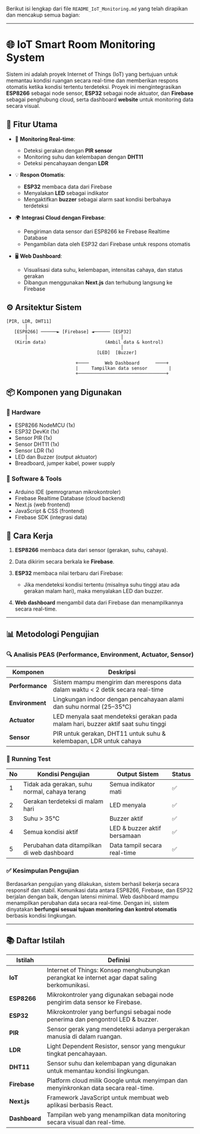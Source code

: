 Berikut isi lengkap dari file `README_IoT_Monitoring.md` yang telah dirapikan dan mencakup semua bagian:

---

# 🌐 IoT Smart Room Monitoring System

Sistem ini adalah proyek Internet of Things (IoT) yang bertujuan untuk memantau kondisi ruangan secara real-time dan memberikan respons otomatis ketika kondisi tertentu terdeteksi. Proyek ini mengintegrasikan **ESP8266** sebagai node sensor, **ESP32** sebagai node aktuator, dan **Firebase** sebagai penghubung cloud, serta dashboard **website** untuk monitoring data secara visual.

## 📌 Fitur Utama

* 📡 **Monitoring Real-time**:

  * Deteksi gerakan dengan **PIR sensor**
  * Monitoring suhu dan kelembapan dengan **DHT11**
  * Deteksi pencahayaan dengan **LDR**

* 💡 **Respon Otomatis**:

  * **ESP32** membaca data dari Firebase
  * Menyalakan **LED** sebagai indikator
  * Mengaktifkan **buzzer** sebagai alarm saat kondisi berbahaya terdeteksi

* 🌍 **Integrasi Cloud dengan Firebase**:

  * Pengiriman data sensor dari ESP8266 ke Firebase Realtime Database
  * Pengambilan data oleh ESP32 dari Firebase untuk respons otomatis

* 🖥️ **Web Dashboard**:

  * Visualisasi data suhu, kelembapan, intensitas cahaya, dan status gerakan
  * Dibangun menggunakan **Next.js** dan terhubung langsung ke Firebase

## ⚙️ Arsitektur Sistem

```
[PIR, LDR, DHT11]
       │
   [ESP8266] ──────► [Firebase] ◄────── [ESP32]
       │                                   │
   (Kirim data)                      (Ambil data & kontrol)
                                           │
                                  [LED]  [Buzzer]

                          +────      Web Dashboard      ────+
                          |     Tampilkan data sensor        |
                          +─────────────────────────────────+
```

## 📦 Komponen yang Digunakan

### 🔧 Hardware

* ESP8266 NodeMCU (1x)
* ESP32 DevKit (1x)
* Sensor PIR (1x)
* Sensor DHT11 (1x)
* Sensor LDR (1x)
* LED dan Buzzer (output aktuator)
* Breadboard, jumper kabel, power supply

### 🧠 Software & Tools

* Arduino IDE (pemrograman mikrokontroler)
* Firebase Realtime Database (cloud backend)
* Next.js (web frontend)
* JavaScript & CSS (frontend)
* Firebase SDK (integrasi data)

## 🚀 Cara Kerja

1. **ESP8266** membaca data dari sensor (gerakan, suhu, cahaya).
2. Data dikirim secara berkala ke **Firebase**.
3. **ESP32** membaca nilai terbaru dari Firebase:

   * Jika mendeteksi kondisi tertentu (misalnya suhu tinggi atau ada gerakan malam hari), maka menyalakan LED dan buzzer.
4. **Web dashboard** mengambil data dari Firebase dan menampilkannya secara real-time.

---

## 📊 Metodologi Pengujian

### 🔍 Analisis PEAS (Performance, Environment, Actuator, Sensor)

| Komponen        | Deskripsi                                                                          |
| --------------- | ---------------------------------------------------------------------------------- |
| **Performance** | Sistem mampu mengirim dan merespons data dalam waktu < 2 detik secara real-time    |
| **Environment** | Lingkungan indoor dengan pencahayaan alami dan suhu normal (25–35°C)               |
| **Actuator**    | LED menyala saat mendeteksi gerakan pada malam hari, buzzer aktif saat suhu tinggi |
| **Sensor**      | PIR untuk gerakan, DHT11 untuk suhu & kelembapan, LDR untuk cahaya                 |

### 🧪 Running Test

| No | Kondisi Pengujian                             | Output Sistem                | Status |
| -- | --------------------------------------------- | ---------------------------- | ------ |
| 1  | Tidak ada gerakan, suhu normal, cahaya terang | Semua indikator mati         | ✅      |
| 2  | Gerakan terdeteksi di malam hari              | LED menyala                  | ✅      |
| 3  | Suhu > 35°C                                   | Buzzer aktif                 | ✅      |
| 4  | Semua kondisi aktif                           | LED & buzzer aktif bersamaan | ✅      |
| 5  | Perubahan data ditampilkan di web dashboard   | Data tampil secara real-time | ✅      |

### ✅ Kesimpulan Pengujian

Berdasarkan pengujian yang dilakukan, sistem berhasil bekerja secara responsif dan stabil. Komunikasi data antara ESP8266, Firebase, dan ESP32 berjalan dengan baik, dengan latensi minimal. Web dashboard mampu menampilkan perubahan data secara real-time. Dengan ini, sistem dinyatakan **berfungsi sesuai tujuan monitoring dan kontrol otomatis** berbasis kondisi lingkungan.

---

## 📚 Daftar Istilah

| Istilah       | Definisi                                                                                        |
| ------------- | ----------------------------------------------------------------------------------------------- |
| **IoT**       | Internet of Things: Konsep menghubungkan perangkat ke internet agar dapat saling berkomunikasi. |
| **ESP8266**   | Mikrokontroler yang digunakan sebagai node pengirim data sensor ke Firebase.                    |
| **ESP32**     | Mikrokontroler yang berfungsi sebagai node penerima dan pengontrol LED & buzzer.                |
| **PIR**       | Sensor gerak yang mendeteksi adanya pergerakan manusia di dalam ruangan.                        |
| **LDR**       | Light Dependent Resistor, sensor yang mengukur tingkat pencahayaan.                             |
| **DHT11**     | Sensor suhu dan kelembapan yang digunakan untuk memantau kondisi lingkungan.                    |
| **Firebase**  | Platform cloud milik Google untuk menyimpan dan menyinkronkan data secara real-time.            |
| **Next.js**   | Framework JavaScript untuk membuat web aplikasi berbasis React.                                 |
| **Dashboard** | Tampilan web yang menampilkan data monitoring secara visual dan real-time.                      |





